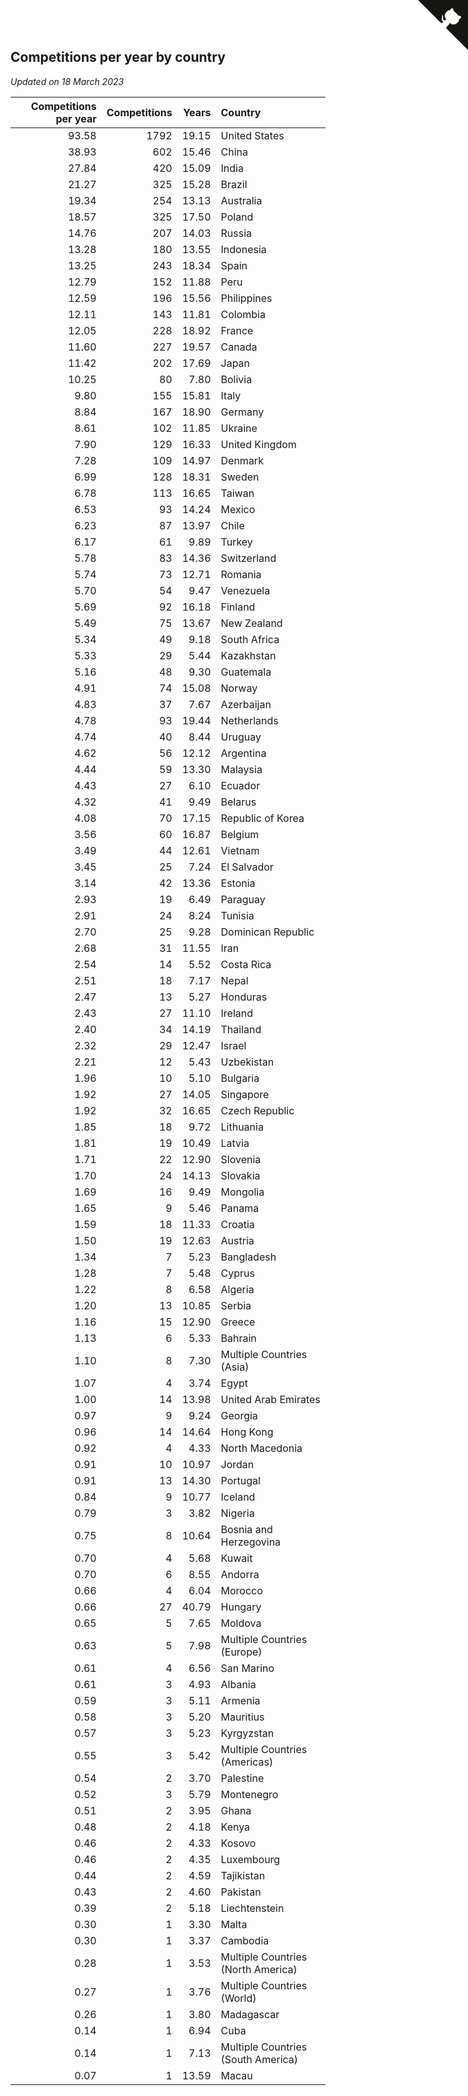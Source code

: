 ## Competitions per year by country

*Updated on 18 March 2023*

| Competitions per year | Competitions | Years | Country |
| ---: | ---: | ---: | :--- |
| 93.58 | 1792 | 19.15 | United States |
| 38.93 | 602 | 15.46 | China |
| 27.84 | 420 | 15.09 | India |
| 21.27 | 325 | 15.28 | Brazil |
| 19.34 | 254 | 13.13 | Australia |
| 18.57 | 325 | 17.50 | Poland |
| 14.76 | 207 | 14.03 | Russia |
| 13.28 | 180 | 13.55 | Indonesia |
| 13.25 | 243 | 18.34 | Spain |
| 12.79 | 152 | 11.88 | Peru |
| 12.59 | 196 | 15.56 | Philippines |
| 12.11 | 143 | 11.81 | Colombia |
| 12.05 | 228 | 18.92 | France |
| 11.60 | 227 | 19.57 | Canada |
| 11.42 | 202 | 17.69 | Japan |
| 10.25 | 80 | 7.80 | Bolivia |
| 9.80 | 155 | 15.81 | Italy |
| 8.84 | 167 | 18.90 | Germany |
| 8.61 | 102 | 11.85 | Ukraine |
| 7.90 | 129 | 16.33 | United Kingdom |
| 7.28 | 109 | 14.97 | Denmark |
| 6.99 | 128 | 18.31 | Sweden |
| 6.78 | 113 | 16.65 | Taiwan |
| 6.53 | 93 | 14.24 | Mexico |
| 6.23 | 87 | 13.97 | Chile |
| 6.17 | 61 | 9.89 | Turkey |
| 5.78 | 83 | 14.36 | Switzerland |
| 5.74 | 73 | 12.71 | Romania |
| 5.70 | 54 | 9.47 | Venezuela |
| 5.69 | 92 | 16.18 | Finland |
| 5.49 | 75 | 13.67 | New Zealand |
| 5.34 | 49 | 9.18 | South Africa |
| 5.33 | 29 | 5.44 | Kazakhstan |
| 5.16 | 48 | 9.30 | Guatemala |
| 4.91 | 74 | 15.08 | Norway |
| 4.83 | 37 | 7.67 | Azerbaijan |
| 4.78 | 93 | 19.44 | Netherlands |
| 4.74 | 40 | 8.44 | Uruguay |
| 4.62 | 56 | 12.12 | Argentina |
| 4.44 | 59 | 13.30 | Malaysia |
| 4.43 | 27 | 6.10 | Ecuador |
| 4.32 | 41 | 9.49 | Belarus |
| 4.08 | 70 | 17.15 | Republic of Korea |
| 3.56 | 60 | 16.87 | Belgium |
| 3.49 | 44 | 12.61 | Vietnam |
| 3.45 | 25 | 7.24 | El Salvador |
| 3.14 | 42 | 13.36 | Estonia |
| 2.93 | 19 | 6.49 | Paraguay |
| 2.91 | 24 | 8.24 | Tunisia |
| 2.70 | 25 | 9.28 | Dominican Republic |
| 2.68 | 31 | 11.55 | Iran |
| 2.54 | 14 | 5.52 | Costa Rica |
| 2.51 | 18 | 7.17 | Nepal |
| 2.47 | 13 | 5.27 | Honduras |
| 2.43 | 27 | 11.10 | Ireland |
| 2.40 | 34 | 14.19 | Thailand |
| 2.32 | 29 | 12.47 | Israel |
| 2.21 | 12 | 5.43 | Uzbekistan |
| 1.96 | 10 | 5.10 | Bulgaria |
| 1.92 | 27 | 14.05 | Singapore |
| 1.92 | 32 | 16.65 | Czech Republic |
| 1.85 | 18 | 9.72 | Lithuania |
| 1.81 | 19 | 10.49 | Latvia |
| 1.71 | 22 | 12.90 | Slovenia |
| 1.70 | 24 | 14.13 | Slovakia |
| 1.69 | 16 | 9.49 | Mongolia |
| 1.65 | 9 | 5.46 | Panama |
| 1.59 | 18 | 11.33 | Croatia |
| 1.50 | 19 | 12.63 | Austria |
| 1.34 | 7 | 5.23 | Bangladesh |
| 1.28 | 7 | 5.48 | Cyprus |
| 1.22 | 8 | 6.58 | Algeria |
| 1.20 | 13 | 10.85 | Serbia |
| 1.16 | 15 | 12.90 | Greece |
| 1.13 | 6 | 5.33 | Bahrain |
| 1.10 | 8 | 7.30 | Multiple Countries (Asia) |
| 1.07 | 4 | 3.74 | Egypt |
| 1.00 | 14 | 13.98 | United Arab Emirates |
| 0.97 | 9 | 9.24 | Georgia |
| 0.96 | 14 | 14.64 | Hong Kong |
| 0.92 | 4 | 4.33 | North Macedonia |
| 0.91 | 10 | 10.97 | Jordan |
| 0.91 | 13 | 14.30 | Portugal |
| 0.84 | 9 | 10.77 | Iceland |
| 0.79 | 3 | 3.82 | Nigeria |
| 0.75 | 8 | 10.64 | Bosnia and Herzegovina |
| 0.70 | 4 | 5.68 | Kuwait |
| 0.70 | 6 | 8.55 | Andorra |
| 0.66 | 4 | 6.04 | Morocco |
| 0.66 | 27 | 40.79 | Hungary |
| 0.65 | 5 | 7.65 | Moldova |
| 0.63 | 5 | 7.98 | Multiple Countries (Europe) |
| 0.61 | 4 | 6.56 | San Marino |
| 0.61 | 3 | 4.93 | Albania |
| 0.59 | 3 | 5.11 | Armenia |
| 0.58 | 3 | 5.20 | Mauritius |
| 0.57 | 3 | 5.23 | Kyrgyzstan |
| 0.55 | 3 | 5.42 | Multiple Countries (Americas) |
| 0.54 | 2 | 3.70 | Palestine |
| 0.52 | 3 | 5.79 | Montenegro |
| 0.51 | 2 | 3.95 | Ghana |
| 0.48 | 2 | 4.18 | Kenya |
| 0.46 | 2 | 4.33 | Kosovo |
| 0.46 | 2 | 4.35 | Luxembourg |
| 0.44 | 2 | 4.59 | Tajikistan |
| 0.43 | 2 | 4.60 | Pakistan |
| 0.39 | 2 | 5.18 | Liechtenstein |
| 0.30 | 1 | 3.30 | Malta |
| 0.30 | 1 | 3.37 | Cambodia |
| 0.28 | 1 | 3.53 | Multiple Countries (North America) |
| 0.27 | 1 | 3.76 | Multiple Countries (World) |
| 0.26 | 1 | 3.80 | Madagascar |
| 0.14 | 1 | 6.94 | Cuba |
| 0.14 | 1 | 7.13 | Multiple Countries (South America) |
| 0.07 | 1 | 13.59 | Macau |


<a href="https://github.com/JustinTimeCuber/wca_statistics" class="github-corner" aria-label="View source on Github"><svg width="80" height="80" viewBox="0 0 250 250" style="fill:#151513; color:#fff; position: absolute; top: 0; border: 0; right: 0;" aria-hidden="true"><path d="M0,0 L115,115 L130,115 L142,142 L250,250 L250,0 Z"></path><path d="M128.3,109.0 C113.8,99.7 119.0,89.6 119.0,89.6 C122.0,82.7 120.5,78.6 120.5,78.6 C119.2,72.0 123.4,76.3 123.4,76.3 C127.3,80.9 125.5,87.3 125.5,87.3 C122.9,97.6 130.6,101.9 134.4,103.2" fill="currentColor" style="transform-origin: 130px 106px;" class="octo-arm"></path><path d="M115.0,115.0 C114.9,115.1 118.7,116.5 119.8,115.4 L133.7,101.6 C136.9,99.2 139.9,98.4 142.2,98.6 C133.8,88.0 127.5,74.4 143.8,58.0 C148.5,53.4 154.0,51.2 159.7,51.0 C160.3,49.4 163.2,43.6 171.4,40.1 C171.4,40.1 176.1,42.5 178.8,56.2 C183.1,58.6 187.2,61.8 190.9,65.4 C194.5,69.0 197.7,73.2 200.1,77.6 C213.8,80.2 216.3,84.9 216.3,84.9 C212.7,93.1 206.9,96.0 205.4,96.6 C205.1,102.4 203.0,107.8 198.3,112.5 C181.9,128.9 168.3,122.5 157.7,114.1 C157.9,116.9 156.7,120.9 152.7,124.9 L141.0,136.5 C139.8,137.7 141.6,141.9 141.8,141.8 Z" fill="currentColor" class="octo-body"></path></svg></a><style>.github-corner:hover .octo-arm{animation:octocat-wave 560ms ease-in-out}@keyframes octocat-wave{0%,100%{transform:rotate(0)}20%,60%{transform:rotate(-25deg)}40%,80%{transform:rotate(10deg)}}@media (max-width:500px){.github-corner:hover .octo-arm{animation:none}.github-corner .octo-arm{animation:octocat-wave 560ms ease-in-out}}</style>
